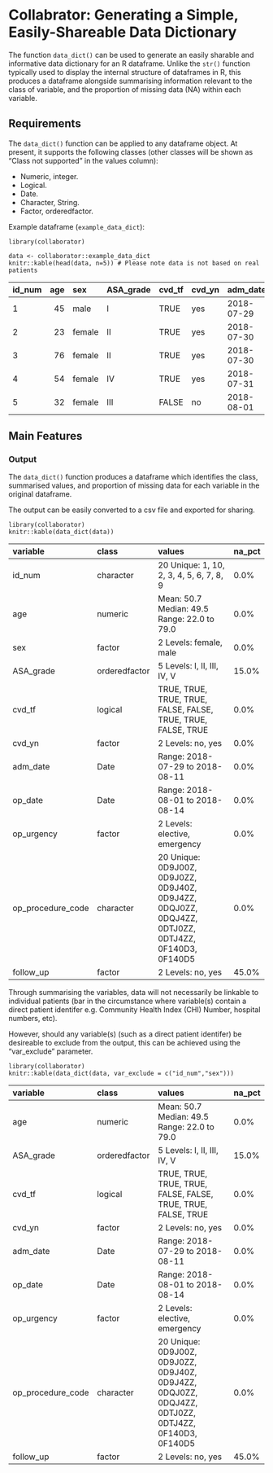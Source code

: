 Collabrator: Generating a Simple, Easily-Shareable Data Dictionary
==================================================================

The function `data_dict()` can be used to generate an easily sharable
and informative data dictionary for an R dataframe. Unlike the `str()`
function typically used to display the internal structure of dataframes
in R, this produces a dataframe alongside summarising information
relevant to the class of variable, and the proportion of missing data
(NA) within each variable.

Requirements
------------

The `data_dict()` function can be applied to any dataframe object. At
present, it supports the following classes (other classes will be shown
as “Class not supported” in the values column):

-   Numeric, integer.
-   Logical.
-   Date.
-   Character, String.
-   Factor, orderedfactor.

Example dataframe (`example_data_dict`):

    library(collaborator)

    data <- collaborator::example_data_dict
    knitr::kable(head(data, n=5)) # Please note data is not based on real patients

<table>
<thead>
<tr class="header">
<th style="text-align: left;">id_num</th>
<th style="text-align: right;">age</th>
<th style="text-align: left;">sex</th>
<th style="text-align: left;">ASA_grade</th>
<th style="text-align: left;">cvd_tf</th>
<th style="text-align: left;">cvd_yn</th>
<th style="text-align: left;">adm_date</th>
<th style="text-align: left;">op_date</th>
<th style="text-align: left;">op_urgency</th>
<th style="text-align: left;">op_procedure_code</th>
<th style="text-align: left;">follow_up</th>
</tr>
</thead>
<tbody>
<tr class="odd">
<td style="text-align: left;">1</td>
<td style="text-align: right;">45</td>
<td style="text-align: left;">male</td>
<td style="text-align: left;">I</td>
<td style="text-align: left;">TRUE</td>
<td style="text-align: left;">yes</td>
<td style="text-align: left;">2018-07-29</td>
<td style="text-align: left;">2018-08-01</td>
<td style="text-align: left;">elective</td>
<td style="text-align: left;">0D9J00Z</td>
<td style="text-align: left;">yes</td>
</tr>
<tr class="even">
<td style="text-align: left;">2</td>
<td style="text-align: right;">23</td>
<td style="text-align: left;">female</td>
<td style="text-align: left;">II</td>
<td style="text-align: left;">TRUE</td>
<td style="text-align: left;">yes</td>
<td style="text-align: left;">2018-07-30</td>
<td style="text-align: left;">2018-08-02</td>
<td style="text-align: left;">elective</td>
<td style="text-align: left;">0D9J0ZZ</td>
<td style="text-align: left;">no</td>
</tr>
<tr class="odd">
<td style="text-align: left;">3</td>
<td style="text-align: right;">76</td>
<td style="text-align: left;">female</td>
<td style="text-align: left;">II</td>
<td style="text-align: left;">TRUE</td>
<td style="text-align: left;">yes</td>
<td style="text-align: left;">2018-07-30</td>
<td style="text-align: left;">2018-08-02</td>
<td style="text-align: left;">elective</td>
<td style="text-align: left;">0D9J40Z</td>
<td style="text-align: left;">NA</td>
</tr>
<tr class="even">
<td style="text-align: left;">4</td>
<td style="text-align: right;">54</td>
<td style="text-align: left;">female</td>
<td style="text-align: left;">IV</td>
<td style="text-align: left;">TRUE</td>
<td style="text-align: left;">yes</td>
<td style="text-align: left;">2018-07-31</td>
<td style="text-align: left;">2018-08-03</td>
<td style="text-align: left;">emergency</td>
<td style="text-align: left;">0D9J4ZZ</td>
<td style="text-align: left;">NA</td>
</tr>
<tr class="odd">
<td style="text-align: left;">5</td>
<td style="text-align: right;">32</td>
<td style="text-align: left;">female</td>
<td style="text-align: left;">III</td>
<td style="text-align: left;">FALSE</td>
<td style="text-align: left;">no</td>
<td style="text-align: left;">2018-08-01</td>
<td style="text-align: left;">2018-08-04</td>
<td style="text-align: left;">elective</td>
<td style="text-align: left;">0DQJ0ZZ</td>
<td style="text-align: left;">yes</td>
</tr>
</tbody>
</table>

Main Features
-------------

### Output

The `data_dict()` function produces a dataframe which identifies the
class, summarised values, and proportion of missing data for each
variable in the original dataframe.

The output can be easily converted to a csv file and exported for
sharing.

    library(collaborator)
    knitr::kable(data_dict(data))

<table>
<thead>
<tr class="header">
<th style="text-align: left;">variable</th>
<th style="text-align: left;">class</th>
<th style="text-align: left;">values</th>
<th style="text-align: left;">na_pct</th>
</tr>
</thead>
<tbody>
<tr class="odd">
<td style="text-align: left;">id_num</td>
<td style="text-align: left;">character</td>
<td style="text-align: left;">20 Unique: 1, 10, 2, 3, 4, 5, 6, 7, 8, 9</td>
<td style="text-align: left;">0.0%</td>
</tr>
<tr class="even">
<td style="text-align: left;">age</td>
<td style="text-align: left;">numeric</td>
<td style="text-align: left;">Mean: 50.7 Median: 49.5 Range: 22.0 to 79.0</td>
<td style="text-align: left;">0.0%</td>
</tr>
<tr class="odd">
<td style="text-align: left;">sex</td>
<td style="text-align: left;">factor</td>
<td style="text-align: left;">2 Levels: female, male</td>
<td style="text-align: left;">0.0%</td>
</tr>
<tr class="even">
<td style="text-align: left;">ASA_grade</td>
<td style="text-align: left;">orderedfactor</td>
<td style="text-align: left;">5 Levels: I, II, III, IV, V</td>
<td style="text-align: left;">15.0%</td>
</tr>
<tr class="odd">
<td style="text-align: left;">cvd_tf</td>
<td style="text-align: left;">logical</td>
<td style="text-align: left;">TRUE, TRUE, TRUE, TRUE, FALSE, FALSE, TRUE, TRUE, FALSE, TRUE</td>
<td style="text-align: left;">0.0%</td>
</tr>
<tr class="even">
<td style="text-align: left;">cvd_yn</td>
<td style="text-align: left;">factor</td>
<td style="text-align: left;">2 Levels: no, yes</td>
<td style="text-align: left;">0.0%</td>
</tr>
<tr class="odd">
<td style="text-align: left;">adm_date</td>
<td style="text-align: left;">Date</td>
<td style="text-align: left;">Range: 2018-07-29 to 2018-08-11</td>
<td style="text-align: left;">0.0%</td>
</tr>
<tr class="even">
<td style="text-align: left;">op_date</td>
<td style="text-align: left;">Date</td>
<td style="text-align: left;">Range: 2018-08-01 to 2018-08-14</td>
<td style="text-align: left;">0.0%</td>
</tr>
<tr class="odd">
<td style="text-align: left;">op_urgency</td>
<td style="text-align: left;">factor</td>
<td style="text-align: left;">2 Levels: elective, emergency</td>
<td style="text-align: left;">0.0%</td>
</tr>
<tr class="even">
<td style="text-align: left;">op_procedure_code</td>
<td style="text-align: left;">character</td>
<td style="text-align: left;">20 Unique: 0D9J00Z, 0D9J0ZZ, 0D9J40Z, 0D9J4ZZ, 0DQJ0ZZ, 0DQJ4ZZ, 0DTJ0ZZ, 0DTJ4ZZ, 0F140D3, 0F140D5</td>
<td style="text-align: left;">0.0%</td>
</tr>
<tr class="odd">
<td style="text-align: left;">follow_up</td>
<td style="text-align: left;">factor</td>
<td style="text-align: left;">2 Levels: no, yes</td>
<td style="text-align: left;">45.0%</td>
</tr>
</tbody>
</table>

Through summarising the variables, data will not necessarily be linkable
to individual patients (bar in the circumstance where variable(s)
contain a direct patient identifer e.g. Community Health Index (CHI)
Number, hospital numbers, etc).

However, should any variable(s) (such as a direct patient identifer) be
desireable to exclude from the output, this can be achieved using the
“var\_exclude” parameter.

    library(collaborator)
    knitr::kable(data_dict(data, var_exclude = c("id_num","sex")))

<table>
<thead>
<tr class="header">
<th style="text-align: left;">variable</th>
<th style="text-align: left;">class</th>
<th style="text-align: left;">values</th>
<th style="text-align: left;">na_pct</th>
</tr>
</thead>
<tbody>
<tr class="odd">
<td style="text-align: left;">age</td>
<td style="text-align: left;">numeric</td>
<td style="text-align: left;">Mean: 50.7 Median: 49.5 Range: 22.0 to 79.0</td>
<td style="text-align: left;">0.0%</td>
</tr>
<tr class="even">
<td style="text-align: left;">ASA_grade</td>
<td style="text-align: left;">orderedfactor</td>
<td style="text-align: left;">5 Levels: I, II, III, IV, V</td>
<td style="text-align: left;">15.0%</td>
</tr>
<tr class="odd">
<td style="text-align: left;">cvd_tf</td>
<td style="text-align: left;">logical</td>
<td style="text-align: left;">TRUE, TRUE, TRUE, TRUE, FALSE, FALSE, TRUE, TRUE, FALSE, TRUE</td>
<td style="text-align: left;">0.0%</td>
</tr>
<tr class="even">
<td style="text-align: left;">cvd_yn</td>
<td style="text-align: left;">factor</td>
<td style="text-align: left;">2 Levels: no, yes</td>
<td style="text-align: left;">0.0%</td>
</tr>
<tr class="odd">
<td style="text-align: left;">adm_date</td>
<td style="text-align: left;">Date</td>
<td style="text-align: left;">Range: 2018-07-29 to 2018-08-11</td>
<td style="text-align: left;">0.0%</td>
</tr>
<tr class="even">
<td style="text-align: left;">op_date</td>
<td style="text-align: left;">Date</td>
<td style="text-align: left;">Range: 2018-08-01 to 2018-08-14</td>
<td style="text-align: left;">0.0%</td>
</tr>
<tr class="odd">
<td style="text-align: left;">op_urgency</td>
<td style="text-align: left;">factor</td>
<td style="text-align: left;">2 Levels: elective, emergency</td>
<td style="text-align: left;">0.0%</td>
</tr>
<tr class="even">
<td style="text-align: left;">op_procedure_code</td>
<td style="text-align: left;">character</td>
<td style="text-align: left;">20 Unique: 0D9J00Z, 0D9J0ZZ, 0D9J40Z, 0D9J4ZZ, 0DQJ0ZZ, 0DQJ4ZZ, 0DTJ0ZZ, 0DTJ4ZZ, 0F140D3, 0F140D5</td>
<td style="text-align: left;">0.0%</td>
</tr>
<tr class="odd">
<td style="text-align: left;">follow_up</td>
<td style="text-align: left;">factor</td>
<td style="text-align: left;">2 Levels: no, yes</td>
<td style="text-align: left;">45.0%</td>
</tr>
</tbody>
</table>
